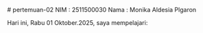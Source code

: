 # pertemuan-02
NIM : 2511500030<brgit>
Nama : Monika Aldesia Plgaron

Hari ini, Rabu 01 Oktober.2025, saya mempelajari:
